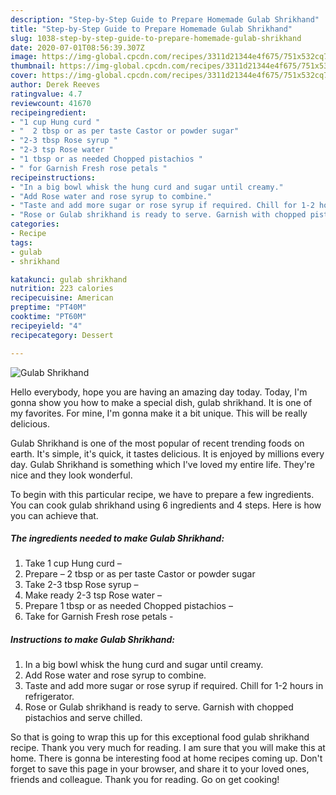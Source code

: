 ```yaml
---
description: "Step-by-Step Guide to Prepare Homemade Gulab Shrikhand"
title: "Step-by-Step Guide to Prepare Homemade Gulab Shrikhand"
slug: 1038-step-by-step-guide-to-prepare-homemade-gulab-shrikhand
date: 2020-07-01T08:56:39.307Z
image: https://img-global.cpcdn.com/recipes/3311d21344e4f675/751x532cq70/gulab-shrikhand-recipe-main-photo.jpg
thumbnail: https://img-global.cpcdn.com/recipes/3311d21344e4f675/751x532cq70/gulab-shrikhand-recipe-main-photo.jpg
cover: https://img-global.cpcdn.com/recipes/3311d21344e4f675/751x532cq70/gulab-shrikhand-recipe-main-photo.jpg
author: Derek Reeves
ratingvalue: 4.7
reviewcount: 41670
recipeingredient:
- "1 cup Hung curd "
- "  2 tbsp or as per taste Castor or powder sugar"
- "2-3 tbsp Rose syrup "
- "2-3 tsp Rose water "
- "1 tbsp or as needed Chopped pistachios "
- " for Garnish Fresh rose petals "
recipeinstructions:
- "In a big bowl whisk the hung curd and sugar until creamy."
- "Add Rose water and rose syrup to combine."
- "Taste and add more sugar or rose syrup if required. Chill for 1-2 hours in refrigerator."
- "Rose or Gulab shrikhand is ready to serve. Garnish with chopped pistachios and serve chilled."
categories:
- Recipe
tags:
- gulab
- shrikhand

katakunci: gulab shrikhand 
nutrition: 223 calories
recipecuisine: American
preptime: "PT40M"
cooktime: "PT60M"
recipeyield: "4"
recipecategory: Dessert

---
```



![Gulab Shrikhand](https://img-global.cpcdn.com/recipes/3311d21344e4f675/751x532cq70/gulab-shrikhand-recipe-main-photo.jpg)

Hello everybody, hope you are having an amazing day today. Today, I'm gonna show you how to make a special dish, gulab shrikhand. It is one of my favorites. For mine, I'm gonna make it a bit unique. This will be really delicious.



Gulab Shrikhand is one of the most popular of recent trending foods on earth. It's simple, it's quick, it tastes delicious. It is enjoyed by millions every day. Gulab Shrikhand is something which I've loved my entire life. They're nice and they look wonderful.


To begin with this particular recipe, we have to prepare a few ingredients. You can cook gulab shrikhand using 6 ingredients and 4 steps. Here is how you can achieve that.

<!--inarticleads1-->

##### The ingredients needed to make Gulab Shrikhand:

1. Take 1 cup Hung curd –
1. Prepare  – 2 tbsp or as per taste Castor or powder sugar
1. Take 2-3 tbsp Rose syrup –
1. Make ready 2-3 tsp Rose water –
1. Prepare 1 tbsp or as needed Chopped pistachios –
1. Take  for Garnish Fresh rose petals -




<!--inarticleads2-->

##### Instructions to make Gulab Shrikhand:

1. In a big bowl whisk the hung curd and sugar until creamy.
1. Add Rose water and rose syrup to combine.
1. Taste and add more sugar or rose syrup if required. Chill for 1-2 hours in refrigerator.
1. Rose or Gulab shrikhand is ready to serve. Garnish with chopped pistachios and serve chilled.




So that is going to wrap this up for this exceptional food gulab shrikhand recipe. Thank you very much for reading. I am sure that you will make this at home. There is gonna be interesting food at home recipes coming up. Don't forget to save this page in your browser, and share it to your loved ones, friends and colleague. Thank you for reading. Go on get cooking!
